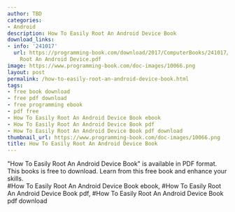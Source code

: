 ```yaml
---
author: TBD
categories:
- Android
description: How To Easily Root An Android Device Book
download_links:
- info: '241017'
  url: https://programming-book.com/download/2017/ComputerBooks/241017/How To Easily
    Root An Android Device.pdf
image: https://www.programming-book.com/doc-images/10066.png
layout: post
permalink: /how-to-easily-root-an-android-device-book.html
tags:
- free book download
- free pdf download
- free programming ebook
- pdf free
- How To Easily Root An Android Device Book ebook
- How To Easily Root An Android Device Book pdf
- How To Easily Root An Android Device Book pdf download
thumbnail_url: https://www.programming-book.com/doc-images/10066.png
title: How To Easily Root An Android Device Book
---
```


 
<div class="item-desc text-justify">
  "How To Easily Root An Android Device Book" is available in PDF format. This books is free to download. Learn from this free book and enhance your skills.
  <br>
  #How To Easily Root An Android Device Book ebook, #How To Easily Root An Android Device Book pdf, #How To Easily Root An Android Device Book pdf download
</div>